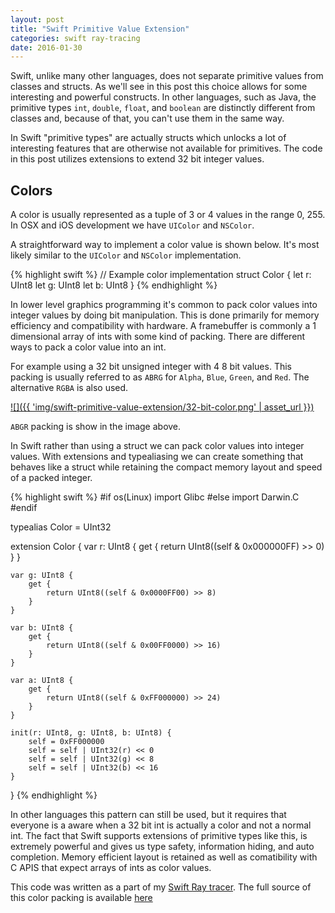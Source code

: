 ```yaml
---
layout: post
title: "Swift Primitive Value Extension"
categories: swift ray-tracing
date: 2016-01-30
---
```


Swift, unlike many other languages, does not separate primitive values from classes and structs.
As we'll see in this post this choice allows for some interesting and powerful constructs.
In other languages, such as Java, the primitive types `int`, `double`, `float`, and `boolean`
are distinctly different from classes and, because of that, you can't use them in the same way.

In Swift "primitive types" are actually structs which unlocks a lot of
interesting features that are otherwise not available for primitives. The code
in this post utilizes extensions to extend 32 bit integer values.

## Colors

A color is usually represented as a tuple of 3 or 4 values in the range 0, 255.
In OSX and iOS development we have `UIColor` and `NSColor`.

A straightforward way to implement a color value is shown below. It's
most likely similar to the `UIColor` and `NSColor` implementation.

{% highlight swift %}
// Example color implementation
struct Color {
  let r: UInt8
  let g: UInt8
  let b: UInt8
}
{% endhighlight %}

In lower level graphics programming it's common to pack color values into integer
values by doing bit manipulation. This is done primarily for memory efficiency
and compatibility with hardware. A framebuffer is commonly a 1 dimensional
array of ints with some kind of packing. There are different ways to pack a
color value into an int.

For example using a 32 bit unsigned integer
with 4 8 bit values. This packing is usually referred to as `ABRG`
for `Alpha`, `Blue`, `Green`, and `Red`. The alternative `RGBA` is also used.

[![]({{ 'img/swift-primitive-value-extension/32-bit-color.png' | asset_url }})](/img/swift-primitive-value-extension/32-bit-color.png)

`ABGR` packing is show in the image above.

In Swift rather than using a struct we can pack color values into integer values.
With extensions and typealiasing we can create something that behaves like a
struct while retaining the compact memory layout and speed of a packed integer.

{% highlight swift %}
#if os(Linux)
    import Glibc
#else
    import Darwin.C
#endif

typealias Color = UInt32

extension Color {
    var r: UInt8 {
        get {
            return UInt8((self & 0x000000FF) >> 0)
        }
    }

    var g: UInt8 {
        get {
            return UInt8((self & 0x0000FF00) >> 8)
        }
    }

    var b: UInt8 {
        get {
            return UInt8((self & 0x00FF0000) >> 16)
        }
    }

    var a: UInt8 {
        get {
            return UInt8((self & 0xFF000000) >> 24)
        }
    }

    init(r: UInt8, g: UInt8, b: UInt8) {
        self = 0xFF000000
        self = self | UInt32(r) << 0
        self = self | UInt32(g) << 8
        self = self | UInt32(b) << 16
    }
}
{% endhighlight %}

In other languages this pattern can still be used, but it requires that
everyone is a aware when a 32 bit int is actually a color and not a
normal int. The fact that Swift supports extensions of primitive types like this,
is extremely powerful and gives us type safety, information hiding, and auto
completion. Memory efficient layout is retained as well as comatibility with C APIS that expect arrays of ints as color values.

This code was written as a part of my [Swift
Ray tracer](https://github.com/k0nserv/SwiftTracer-Core). The full source of this
color packing is available [here](https://github.com/k0nserv/SwiftTracer-Core/blob/0bc150ba674a205889699e1b22477bbb736e60a5/Sources/SwiftTracerCore/Misc/Color.swift)
